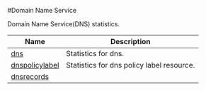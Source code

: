 #Domain Name Service

Domain Name Service(DNS) statistics.


<table><thead><tr><th>Name</th><th>Description</th></tr></thead><tbody><tr><td><a href="../../../statistics/domain-name-service/dns/dns">dns</a></td><td>Statistics for dns.</td><tr><tr><td><a href="../../../statistics/domain-name-service/dnspolicylabel/dnspolicylabel">dnspolicylabel</a></td><td>Statistics for dns policy label resource.</td><tr><tr><td><a href="../../../statistics/domain-name-service/dnsrecords/dnsrecords">dnsrecords</a></td><td></td><tr></tbody></table>

